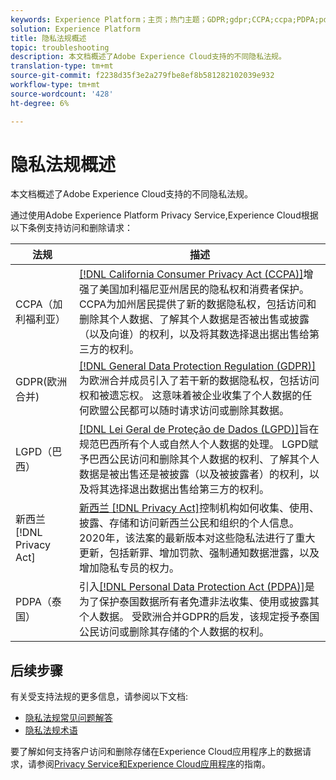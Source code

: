 ```yaml
---
keywords: Experience Platform；主页；热门主题；GDPR;gdpr;CCPA;ccpa;PDPA;pdpa;LGPD;lgpd；概述；规章；规章；规章；规章；隐私；隐私；
solution: Experience Platform
title: 隐私法规概述
topic: troubleshooting
description: 本文档概述了Adobe Experience Cloud支持的不同隐私法规。
translation-type: tm+mt
source-git-commit: f2238d35f3e2a279fbe8ef8b581282102039e932
workflow-type: tm+mt
source-wordcount: '428'
ht-degree: 6%

---
```



# 隐私法规概述

本文档概述了Adobe Experience Cloud支持的不同隐私法规。

通过使用Adobe Experience Platform Privacy Service,Experience Cloud根据以下条例支持访问和删除请求：

| 法规 | 描述 |
| --- | --- |
| CCPA（加利福利亚） | [[!DNL California Consumer Privacy Act (CCPA)]](https://oag.ca.gov/privacy/ccpa)增强了美国加利福尼亚州居民的隐私权和消费者保护。 CCPA为加州居民提供了新的数据隐私权，包括访问和删除其个人数据、了解其个人数据是否被出售或披露（以及向谁）的权利，以及将其数选择退出据出售给第三方的权利。 |
| GDPR(欧洲合并) | [[!DNL General Data Protection Regulation (GDPR)]](https://gdpr-info.eu)为欧洲合并成员引入了若干新的数据隐私权，包括访问权和被遗忘权。 这意味着被企业收集了个人数据的任何欧盟公民都可以随时请求访问或删除其数据。 |
| LGPD（巴西） | [[!DNL Lei Geral de Proteção de Dados (LGPD)]](https://gdpr.eu/gdpr-vs-lgpd/)旨在规范巴西所有个人或自然人个人数据的处理。 LGPD赋予巴西公民访问和删除其个人数据的权利、了解其个人数据是被出售还是被披露（以及被披露者）的权利，以及将其选择退出数据出售给第三方的权利。 |
| 新西兰[!DNL Privacy Act] | [新西兰 [!DNL Privacy Act]](https://www.legislation.govt.nz/act/public/2020/0031/latest/LMS23223.html)控制机构如何收集、使用、披露、存储和访问新西兰公民和组织的个人信息。 2020年，该法案的最新版本对这些隐私法进行了重大更新，包括新罪、增加罚款、强制通知数据泄露，以及增加隐私专员的权力。 |
| PDPA（泰国） | 引入[[!DNL Personal Data Protection Act (PDPA)]](https://www.pdpc.gov.sg/Overview-of-PDPA/The-Legislation/Personal-Data-Protection-Act)是为了保护泰国数据所有者免遭非法收集、使用或披露其个人数据。 受欧洲合并GDPR的启发，该规定授予泰国公民访问或删除其存储的个人数据的权利。 |

## 后续步骤

有关受支持法规的更多信息，请参阅以下文档:

* [隐私法规常见问题解答](./faq.md)
* [隐私法规术语](./terminology.md)

要了解如何支持客户访问和删除存储在Experience Cloud应用程序上的数据请求，请参阅[Privacy Service和Experience Cloud应用程序](../experience-cloud-apps.md)的指南。